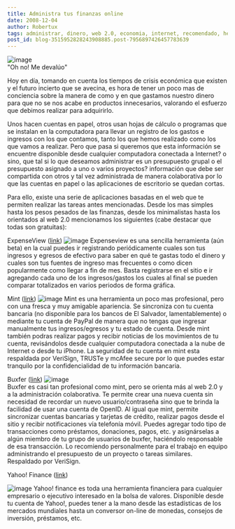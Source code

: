 ```yaml
---
title: Administra tus finanzas online
date: 2008-12-04
author: Robertux
tags: administrar, dinero, web 2.0, economia, internet, recomendado, herramienta, productividad
post_id: blog-3515952828243908885.post-7956897426457783639
---
```


![image](https://4.bp.blogspot.com/_jH77WNrMVRA/STZTI66AbZI/AAAAAAAAE1I/2xBoNuvM_wk/s400/dollar_crisis.png)    
"Oh no! Me
devalúo"

Hoy en día, tomando en cuenta los tiempos de crisis económica que existen y el futuro incierto que se avecina, es hora de tener un poco mas de conciencia sobre la manera de como y en que gastamos nuestro dinero para que no se nos acabe en productos innecesarios, valorando el esfuerzo que debimos realizar para adquirirlo.

Unos hacen cuentas en papel, otros usan hojas de cálculo o programas que se instalan en la computadora para llevar un registro de los gastos e ingresos con los que contamos, tanto los que hemos realizado como los que vamos a realizar. Pero que pasa si queremos que esta información se encuentre disponible desde cualquier computadora conectada a Internet? o sino, que tal si lo que deseamos administrar es un presupuesto grupal o el presupuesto asignado a uno o varios proyectos? información que debe ser compartida con otros y tal vez administrada de manera colaborativa por lo que las cuentas en papel o las aplicaciones de escritorio se quedan cortas.

Para ello, existe una serie de aplicaciones basadas en el web que te permiten realizar las tareas antes mencionadas. Desde los mas simples hasta los pesos pesados de las finanzas, desde los minimalistas hasta los orientados al web 2.0 mencionamos los siguientes (cabe destacar que todas son gratuitas):

ExpenseView ([link](https://www.expenseview.com/))
![image](https://4.bp.blogspot.com/_jH77WNrMVRA/STbLgWbuEpI/AAAAAAAAE1Q/u1TmwYjNXvk/s400/expenseview.png)    Expenseview es una
sencilla herramienta (aún beta) en la cual puedes ir registrando periódicamente cuales son tus ingresos y egresos de efectivo para saber en qué te gastas todo el dinero y cuales son tus fuentes de ingreso mas frecuentes o como dicen popularmente como llegar a fin de mes. Basta registrarse en el sitio e ir agregando cada uno de los ingresos/gastos los cuales al final se pueden comparar totalizados en varios periodos de forma gráfica.

Mint ([link](https://www.mint.com/))
![image](https://4.bp.blogspot.com/_jH77WNrMVRA/STbMm89YSTI/AAAAAAAAE1Y/NuV-_PFQegk/s400/mint.jpg)    Mint es una
herramienta un poco mas profesional, pero con una fresca y muy amigable apariencia. Se sincroniza con tu cuenta bancaria (no disponible para los bancos de El Salvador, lamentablemente) o mediante tu cuenta de PayPal de manera que no tengas que ingresar manualmente tus ingresos/egresos y tu estado de cuenta. Desde mint también podras realizar pagos y recibir noticias de los movimientos de tu cuenta, revisándolos desde cualquier computadora conectada a la nube de Internet o desde tu iPhone. La seguridad de tu cuenta en mint esta respaldada por VeriSign, TRUSTe y mcAfee secure por lo que puedes estar tranquilo por la confidencialidad de tu información bancaria.

Buxfer ([link](https://buxfer.com/))
![image](https://4.bp.blogspot.com/_jH77WNrMVRA/STbRozgQ9PI/AAAAAAAAE1g/5ET_Y0_gyIY/s400/buxfer.jpg)    
Buxfer es casi tan profesional como mint, pero se orienta más al web 2.0 y a la administración colaborativa. Te permite crear una nueva cuenta sin necesidad de recordar un nuevo usuario/contraseña sino que te brinda la facilidad de usar una cuenta de OpenID. Al igual que mint, permite sincronizar cuentas bancarias y tarjetas de crédito, realizar pagos desde el sitio y recibir notificaciones vía telefonía móvil. Puedes agregar todo tipo de transacciones como préstamos, donaciones, pagos, etc. y asignárselas a algún miembro de tu grupo de usuarios de buxfer, haciéndolo responsable de esa transacción. Lo recomiendo personalmente para el trabajo en equipo administrando el presupuesto de un proyecto o tareas similares. Respaldado por VeriSign.

Yahoo! Finance ([link](https://finance.yahoo.com/))

![image](https://2.bp.blogspot.com/_jH77WNrMVRA/STbTSv7T42I/AAAAAAAAE1o/aADJUR84XzI/s400/yahoofinance.gif)    Yahoo! finance es
toda una herramienta financiera para cualquier empresario o ejecutivo interesado en la bolsa de valores. Disponible desde tu cuenta de Yahoo!, puedes tener a la mano desde las estadísticas de los mercados mundiales hasta un conversor on-line de monedas, consejos de inversión, préstamos, etc.